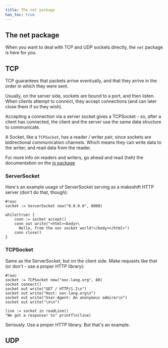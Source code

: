```yaml
---
title: The net package
has_toc: true
---
```


## The net package

When you want to deal with TCP and UDP sockets directly, the `net` package is
here for you.

## TCP

TCP guarantees that packets arrive eventually, and that they arrive in the
order in which they were sent.

Usually, on the server side, sockets are bound to a port, and then listen.
When clients attempt to connect, they accept connections (and can later
close them if so they wish).

Accepting a connection via a server socket gives a TCPSocket - so, after
a client has connected, the client and the server use the same data structure
to communicate.

A Socket, like a `TCPSocket`, has a reader / writer pair, since sockets
are bidirectional communication channels. Which means they can write data
to the writer, and read data from the reader.

For more info on readers and writers, go ahead and read (heh) the documentation
on the [io package][io]

[io]: /docs/sdk/io/

### ServerSocket

Here's an example usage of ServerSocket serving as a makeshift HTTP
server (don't do that, though):

    #!ooc
    socket := ServerSocket new("0.0.0.0", 8000)

    while(true) {
        conn := socket accept()
        conn out write("<html><body>\
          Hello, from the ooc socket world!</body></html>")
        conn close()
    }

### TCPSocket

Same as the ServerSocket, but on the client side. Make requests like
that (or don't - use a proper HTTP library):

    #!ooc
    socket := TCPSocket new("ooc-lang.org", 80)
    socket connect()
    socket out write("GET / HTTP/1.1\n")
    socket out write("Host: ooc-lang.org\n")
    socket out write("User-Agent: An anonymous admirer\n")
    socket out write("\n\n")

    line := socket in readLine()
    "We got a response! %s" printfln(line)

Seriously. Use a proper HTTP library. But that's an example.

## UDP



